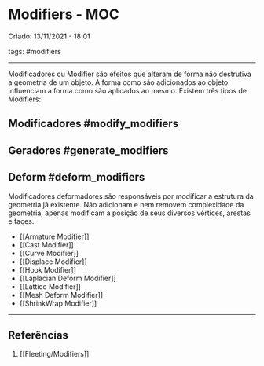# Modifiers - MOC
Criado: 13/11/2021 - 18:01

tags: #modifiers

---

Modificadores ou Modifier são efeitos que alteram de forma não destrutiva a geometria de um objeto.
A forma como são adicionados ao objeto influenciam a forma como são aplicados ao mesmo.
Existem três tipos de Modifiers:
## Modificadores #modify_modifiers

## Geradores #generate_modifiers

## Deform #deform_modifiers
Modificadores deformadores são responsáveis por modificar a estrutura da geometria já existente. Não adicionam e nem removem complexidade da geometria, apenas modificam a posição de seus diversos vértices, arestas e faces.
- [[Armature Modifier]]
- [[Cast Modifier]]
- [[Curve Modifier]]
- [[Displace Modifier]]
- [[Hook Modifier]]   
- [[Laplacian Deform Modifier]] 
- [[Lattice Modifier]] 
- [[Mesh Deform Modifier]]
- [[ShrinkWrap Modifier]]
 
---
## Referências
1. [[Fleeting/Modifiers]]